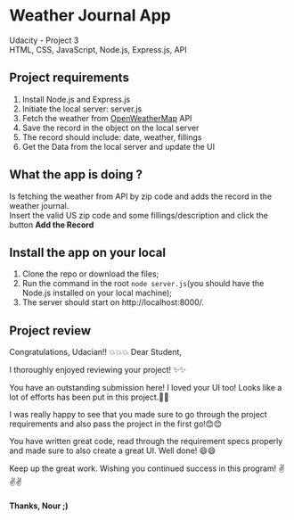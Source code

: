# Weather Journal App
Udacity - Project 3<br>
HTML, CSS, JavaScript, Node.js, Express.js, API

## Project requirements

1. Install Node.js and Express.js
2. Initiate the local server: server.js
4. Fetch the weather from [OpenWeatherMap](https://openweathermap.org/) API
5. Save the record in the object on the local server
6. The record should include: date, weather, fillings
7. Get the Data from the local server and update the UI

## What the app is doing ?

Is fetching the weather from API by zip code and adds the record in the weather journal.<br>
Insert the valid US zip code and some fillings/description and click the button __Add the Record__

## Install the app on your local

1. Clone the repo or download the files;
2. Run the command in the root `node server.js`(you should have the Node.js installed on your local machine);
3. The server should start on http://localhost:8000/.


## Project review

Congratulations, Udacian!! :boom::boom::boom:
Dear Student,

I thoroughly enjoyed reviewing your project! :sparkles::sparkles:

You have an outstanding submission here! I loved your UI too! Looks like a lot of efforts has been put in this project.:metal::metal:

I was really happy to see that you made sure to go through the project requirements and also pass the project in the first go!:blush::blush:

You have written great code, read through the requirement specs properly and made sure to also create a great UI. Well done! :smile::smile:

Keep up the great work. Wishing you continued success in this program! :v::v::v:


#### Thanks, Nour ;)
